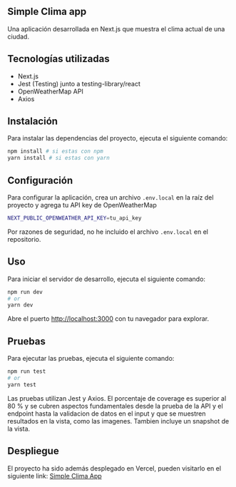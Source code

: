 ## Simple Clima app

Una aplicación desarrollada en Next.js que muestra el clima actual de una ciudad.

## Tecnologías utilizadas
- Next.js
- Jest (Testing) junto a testing-library/react
- OpenWeatherMap API
- Axios

## Instalación
Para instalar las dependencias del proyecto, ejecuta el siguiente comando:

```bash
npm install # si estas con npm
yarn install # si estas con yarn
```

## Configuración
Para configurar la aplicación, crea un archivo `.env.local` en la raíz del proyecto y agrega tu API key de OpenWeatherMap

```bash
NEXT_PUBLIC_OPENWEATHER_API_KEY=tu_api_key
```

Por razones de seguridad, no he incluido el archivo `.env.local` en el repositorio.

## Uso
Para iniciar el servidor de desarrollo, ejecuta el siguiente comando:

```bash
npm run dev
# or
yarn dev
```

Abre el puerto [http://localhost:3000](http://localhost:3000) con tu navegador para explorar.

## Pruebas
Para ejecutar las pruebas, ejecuta el siguiente comando:
```bash
npm run test
# or
yarn test
```

Las pruebas utilizan Jest y Axios. El porcentaje de coverage es superior al 80 % y se cubren aspectos fundamentales desde la prueba de la API y el endpoint hasta la validacion de datos en el input y que se muestren resultados en la vista, como las imagenes. 
Tambien incluye un snapshot de la vista.

## Despliegue

El proyecto ha sido además desplegado en Vercel, pueden visitarlo en el siguiente link: [Simple Clima App](https://weather-site-smoky-eight.vercel.app/)
